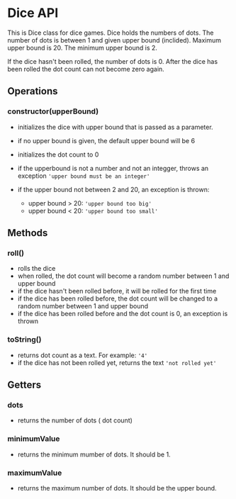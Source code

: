 # Dice API

This is Dice class for dice games. Dice holds the numbers of dots. The number of dots is between 1 and given upper bound (inclided). Maximum upper bound is 20. The minimum upper bound is 2.

If the dice hasn't been rolled, the number of dots is 0. After the dice has been rolled the dot count can not become zero again.

## Operations 
### **constructor(upperBound)**
- initializes the dice with upper bound that is passed as a parameter.
- if no upper bound is given, the default upper bound will be 6
- initializes the dot count to 0
- if the upperbound is not a number and not an integger, throws an exception `'upper bound must be an integer'`

- if the upper bound not between 2 and 20, an exception is thrown: 
    - upper bound > 20: `'upper bound too big'`
    - upper bound < 20: `'upper bound too small'`

## Methods
### **roll()**
- rolls the dice
- when rolled, the dot count will become a random number between 1 and upper bound
- if the dice hasn't been rolled before, it will be rolled for the first time
- if the dice has been rolled before, the dot count will be changed to a random number between 1 and upper bound
- if the dice has been rolled before and the dot count is 0, an exception is thrown
### **toString()**
- returns dot count as a text. For example: `'4'`
- if the dice has not been rolled yet, returns the text `'not rolled yet'`
## Getters
### **dots**
- returns the number of dots ( dot count)

### **minimumValue**
- returns the minimum mumber of dots. It should be 1.
### **maximumValue**
- returns the maximum number of dots. It should be the upper bound.
